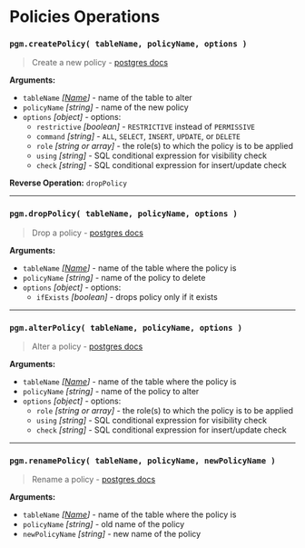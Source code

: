 # Policies Operations

### `pgm.createPolicy( tableName, policyName, options )`

> Create a new policy - [postgres docs](https://www.postgresql.org/docs/current/static/sql-createpolicy.html)

**Arguments:**

- `tableName` _[[Name](migrations.md#type)]_ - name of the table to alter
- `policyName` _[string]_ - name of the new policy
- `options` _[object]_ - options:
  - `restrictive` _[boolean]_ - `RESTRICTIVE` instead of `PERMISSIVE`
  - `command` _[string]_ - `ALL`, `SELECT`, `INSERT`, `UPDATE`, or `DELETE`
  - `role` _[string or array]_ - the role(s) to which the policy is to be applied
  - `using` _[string]_ - SQL conditional expression for visibility check
  - `check` _[string]_ - SQL conditional expression for insert/update check

**Reverse Operation:** `dropPolicy`

---

### `pgm.dropPolicy( tableName, policyName, options )`

> Drop a policy - [postgres docs](http://www.postgresql.org/docs/current/static/sql-droppolicy.html)

**Arguments:**

- `tableName` _[[Name](migrations.md#type)]_ - name of the table where the policy is
- `policyName` _[string]_ - name of the policy to delete
- `options` _[object]_ - options:
  - `ifExists` _[boolean]_ - drops policy only if it exists

---

### `pgm.alterPolicy( tableName, policyName, options )`

> Alter a policy - [postgres docs](https://www.postgresql.org/docs/current/static/sql-alterpolicy.html)

**Arguments:**

- `tableName` _[[Name](migrations.md#type)]_ - name of the table where the policy is
- `policyName` _[string]_ - name of the policy to alter
- `options` _[object]_ - options:
  - `role` _[string or array]_ - the role(s) to which the policy is to be applied
  - `using` _[string]_ - SQL conditional expression for visibility check
  - `check` _[string]_ - SQL conditional expression for insert/update check

---

### `pgm.renamePolicy( tableName, policyName, newPolicyName )`

> Rename a policy - [postgres docs](http://www.postgresql.org/docs/current/static/sql-alterpolicy.html)

**Arguments:**

- `tableName` _[[Name](migrations.md#type)]_ - name of the table where the policy is
- `policyName` _[string]_ - old name of the policy
- `newPolicyName` _[string]_ - new name of the policy
